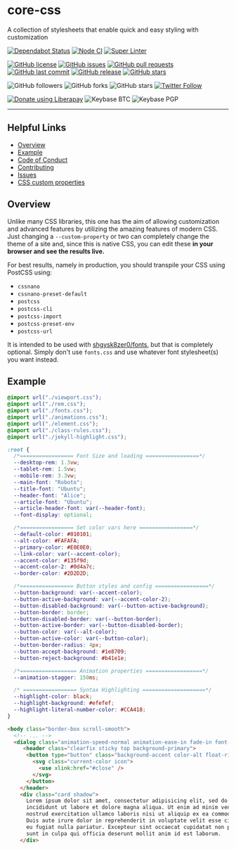 # core-css
A collection of stylesheets that enable quick and easy styling with customization

[![Dependabot Status](https://api.dependabot.com/badges/status?host=github&repo=shgysk8zer0/core-css)](https://dependabot.com)
[![Node CI](https://github.com/shgysk8zer0/core-css/workflows/Node%20CI/badge.svg)](https://github.com/shgysk8zer0/core-css/actions)
[![Super Linter](https://github.com/shgysk8zer0/core-css/workflows/Lint%20Code%20Base/badge.svg)](https://github.com/shgysk8zer0/core-css/actions?query=workflow%3A%22Lint+Code+Base%22)

[![GitHub license](https://img.shields.io/github/license/shgysk8zer0/core-css.svg)](https://github.com/shgysk8zer0/core-css/blob/master/LICENSE)
[![GitHub issues](https://img.shields.io/github/issues/shgysk8zer0/core-css.svg)](https://github.com/shgysk8zer0/core-css/issues)
[![GitHub pull requests](https://img.shields.io/github/issues-pr/shgysk8zer0/core-css.svg)](https://github.com/shgysk8zer0/core-css/pulls)
[![GitHub last commit](https://img.shields.io/github/last-commit/shgysk8zer0/core-css.svg)](https://github.com/shgysk8zer0/core-css/commits/master)
[![GitHub release](https://img.shields.io/github/release/shgysk8zer0/core-css.svg)](https://github.com/shgysk8zer0/core-css/releases)
[![GitHub stars](https://img.shields.io/github/stars/shgysk8zer0/core-css.svg)](https://github.com/shgysk8zer0/core-css/stargazers)

![GitHub followers](https://img.shields.io/github/followers/shgysk8zer0.svg?style=social)
![GitHub forks](https://img.shields.io/github/forks/shgysk8zer0/core-css.svg?style=social)
![GitHub stars](https://img.shields.io/github/stars/shgysk8zer0/core-css.svg?style=social)
[![Twitter Follow](https://img.shields.io/twitter/follow/shgysk8zer0.svg?style=social)](https://twitter.com/shgysk8zer0)

[![Donate using Liberapay](https://img.shields.io/liberapay/receives/shgysk8zer0.svg?logo=liberapay)](https://liberapay.com/shgysk8zer0/donate "Donate using Liberapay")
![Keybase BTC](https://img.shields.io/keybase/btc/shgysk8zer0.svg)
![Keybase PGP](https://img.shields.io/keybase/pgp/shgysk8zer0.svg)
- - -

## Helpful Links
- [Overview](#overview)
- [Example](#example)
- [Code of Conduct](./.github/CODE_OF_CONDUCT.md)
- [Contributing](./.github/CONTRIBUTING.md)
- [Issues](https://github.com/shgysk8zer0/core-css/issues)
- [CSS custom properties](https://developer.mozilla.org/en-US/docs/Web/CSS/Using_CSS_variables)

## Overview
Unlike many CSS libraries, this one has the aim of allowing customization and
advanced features by utilizing the amazing features of modern CSS. Just changing
a `--custom-property` or two can completely change the theme of a site and, since
this is native CSS, you can edit these **in your browser and see the results live.**

For best results, namely in production, you should transpile your CSS using PostCSS
using:
- `cssnano`
- `cssnano-preset-default`
- `postcss`
- `postcss-cli`
- `postcss-import`
- `postcss-preset-env`
- `postcss-url`

It is intended to be used with  [shgysk8zer0/fonts](https://github.com/shgysk8zer0/fonts),
but that is completely optional. Simply don't use `fonts.css` and use whatever
font stylesheet(s) you want instead.

## Example
```css
@import url("./viewport.css");
@import url("./rem.css");
@import url("./fonts.css");
@import url("./animations.css");
@import url("./element.css");
@import url("./class-rules.css");
@import url("./jekyll-highlight.css");

:root {
  /*================= Font Size and loading =================*/
  --desktop-rem: 1.3vw;
  --tablet-rem: 1.5vw;
  --mobile-rem: 3.3vw;
  --main-font: "Roboto";
  --title-font: "Ubuntu";
  --header-font: "Alice";
  --article-font: "Ubuntu";
  --article-header-font: var(--header-font);
  --font-display: optional;

  /*================= Set color vars here =================*/
  --default-color: #010101;
  --alt-color: #FAFAFA;
  --primary-color: #E0E0E0;
  --link-color: var(--accent-color);
  --accent-color: #135f9d;
  --accent-color-2: #0d4a7c;
  --border-color: #2D2D2D;

  /*================= Button styles and config =================*/
  --button-background: var(--accent-color);
  --button-active-background: var(--accent-color-2);
  --button-disabled-background: var(--button-active-background);
  --button-border: border;
  --button-disabled-border: var(--button-border);
  --button-active-border: var(--button-disabled-border);
  --button-color: var(--alt-color);
  --button-active-color: var(--button-color);
  --button-border-radius: 4px;
  --button-accept-background: #1e8709;
  --button-reject-background: #b41e1e;

  /*================== Animation properties ==================*/
  --animation-stagger: 150ms;

  /* ================= Syntax Highlighting ====================*/
  --highlight-color: black;
  --highlight-background: #efefef;
  --highlight-literal-number-color: #CCA418;
}
```

```html
<body class="border-box scroll-smooth">
  <!-- ... -->
  <dialog class="animation-speed-normal animation-ease-in fade-in font-main">
     <header class="clearfix sticky top background-primary">
      <button type="button" class="background-accent color-alt float-right">
        <svg class="current-color icon">
          <use xlink:href="#close" />
        </svg>
      </button>
    </header>
    <div class="card shadow">
      Lorem ipsum dolor sit amet, consectetur adipisicing elit, sed do eiusmod tempor
      incididunt ut labore et dolore magna aliqua. Ut enim ad minim veniam, quis
      nostrud exercitation ullamco laboris nisi ut aliquip ex ea commodo consequat.
      Duis aute irure dolor in reprehenderit in voluptate velit esse cillum dolore
      eu fugiat nulla pariatur. Excepteur sint occaecat cupidatat non proident,
      sunt in culpa qui officia deserunt mollit anim id est laborum.
    </div>
```
